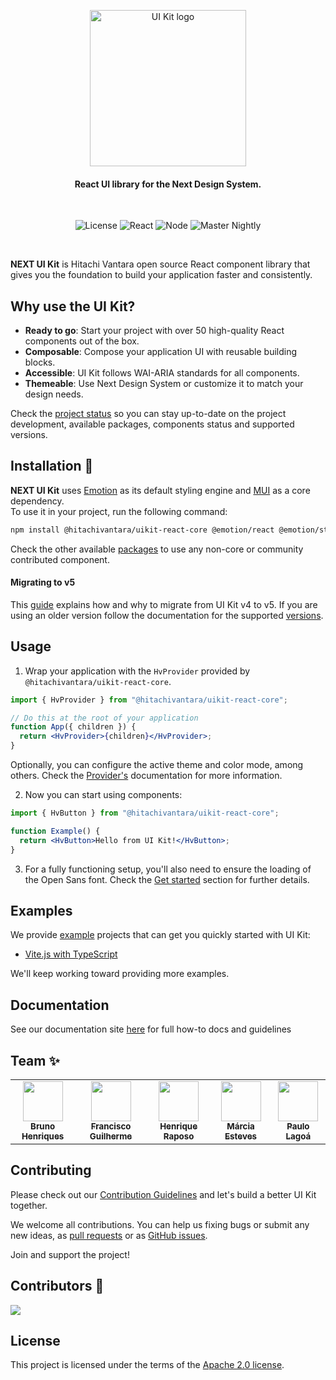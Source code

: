 <p align="center">
 <a href="https://lumada-design.github.io/uikit/master">
    <img src="https://user-images.githubusercontent.com/14975353/229386613-8f17d06d-9530-4e77-a173-dcb7587a85ea.png" alt="UI Kit logo" width="250" />
  </a>
</p>

<h4 align="center">React UI library for the Next Design System.
</h4>

<br/>

<div align="center">

![License](https://img.shields.io/badge/license-Apache%202-blue.svg)
![React](https://img.shields.io/badge/react->=17-blue.svg)
![Node](https://img.shields.io/badge/node-16-brightgreen.svg)
![Master Nightly](https://github.com/lumada-design/hv-uikit-react/workflows/Master%20Nightly/badge.svg)

</div>

<br/>

**NEXT UI Kit** is Hitachi Vantara open source React component library that gives you the foundation to build your application faster and consistently.

## Why use the UI Kit?

- **Ready to go**: Start your project with over 50 high-quality React components out of the box.
- **Composable**: Compose your application UI with reusable building blocks.
- **Accessible**: UI Kit follows WAI-ARIA standards for all components.
- **Themeable**: Use Next Design System or customize it to match your design needs.

Check the [project status](https://lumada-design.github.io/uikit/master/?path=/docs/overview-project-status--page) so you can stay up-to-date on the project development, available packages, components status and supported versions.

## Installation 🚀

**NEXT UI Kit** uses [Emotion](https://emotion.sh) as its default styling engine and [MUI](https://mui.com) as a core dependency.  
To use it in your project, run the following command:

```sh
npm install @hitachivantara/uikit-react-core @emotion/react @emotion/styled @mui/material
```

Check the other available [packages](https://lumada-design.github.io/uikit/master/?path=/docs/overview-project-status--page#packages) to use any non-core or community contributed component.

#### Migrating to v5

This [guide](<(https://lumada-design.github.io/uikit/master/?path=/story/overview-migration-from-v4-x--pages)>) explains how and why to migrate from UI Kit v4 to v5.
If you are using an older version follow the documentation for the supported [versions](https://lumada-design.github.io/uikit/master/?path=/docs/overview-project-status--page#versions).

## Usage

1. Wrap your application with the `HvProvider` provided by `@hitachivantara/uikit-react-core`.

```jsx
import { HvProvider } from "@hitachivantara/uikit-react-core";

// Do this at the root of your application
function App({ children }) {
  return <HvProvider>{children}</HvProvider>;
}
```

Optionally, you can configure the active theme and color mode, among others.
Check <LinkTo kind="Guides/Provider" story="Main" className="sbdocs sbdocs-a">the [Provider's](https://lumada-design.github.io/uikit/master/?path=/docs/guides-provider--main) documentation</LinkTo> for more information.

2. Now you can start using components:

```jsx
import { HvButton } from "@hitachivantara/uikit-react-core";

function Example() {
  return <HvButton>Hello from UI Kit!</HvButton>;
}
```

3. For a fully functioning setup, you'll also need to ensure the loading of the Open Sans font. Check the [Get started](https://lumada-design.github.io/uikit/master/?path=/docs/overview-get-started--page) section for further details.

## Examples

We provide [example](https://github.com/lumada-design/hv-uikit-react/tree/next-mirage/examples) projects that can get you quickly started with UI Kit:

- [Vite.js with TypeScript](https://github.com/lumada-design/hv-uikit-react/tree/next-mirage/examples/uikit-vite-ts)

We'll keep working toward providing more examples.

## Documentation

See our documentation site [here](https://lumada-design.github.io/uikit/master/?path=/docs) for full how-to docs and guidelines

## Team ✨

<table>
  <tr>
    <td align="center"><a href="https://github.com/zettca"><img src="https://avatars.githubusercontent.com/u/638946?v=4" width="64px;" alt=""/><br /><sub><b>Bruno Henriques</b></sub></a><br /></td>
    <td align="center"><a href="https://github.com/francisco-guilherme"><img src="https://avatars.githubusercontent.com/u/14975353?v=4" width="64px;" alt=""/><br /><sub><b>Francisco Guilherme</b></sub></a><br /></td>
    <td align="center"><a href="https://github.com/HQFOX"><img src="https://avatars.githubusercontent.com/u/19229133?v=4" width="64px;" alt=""/><br /><sub><b>Henrique Raposo</b></sub></a><br /></td>
    <td align="center"><a href="https://github.com/MEsteves22"><img src="https://avatars.githubusercontent.com/u/43220251?v=4" width="64px;" alt=""/><br /><sub><b>Márcia Esteves</b></sub></a><br /></td>
    <td align="center"><a href="https://github.com/plagoa"><img src="https://avatars.githubusercontent.com/u/7498785?v=4" width="64px;" alt=""/><br /><sub><b>Paulo Lagoá</b></sub></a><br /></td>
  </tr>
</table>

## Contributing

Please check out our [Contribution Guidelines](/CONTRIBUTING.md) and let's build a better UI Kit together.

We welcome all contributions. You can help us fixing bugs or submit any new ideas, as [pull requests](https://github.com/lumada-design/hv-uikit-react/blob/master/CONTRIBUTING.md#submitting-a-pull-request) or as [GitHub issues](https://github.com/lumada-design/hv-uikit-react/blob/master/CONTRIBUTING.md#submitting-an-issue).

Join and support the project!

## Contributors 🤟

<a href="https://github.com/lumada-design/hv-uikit-react/graphs/contributors">
  <img src="https://contrib.rocks/image?repo=lumada-design/hv-uikit-react" />
</a>

## License

This project is licensed under the terms of the [Apache 2.0 license](/LICENSE).
